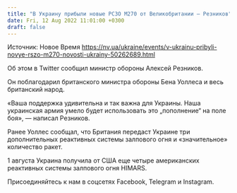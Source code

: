 ```yaml
---
title: "В Украину прибыли новые РСЗО M270 от Великобритании — Резников"
date: Fri, 12 Aug 2022 11:01:00 +0300
draft: false
---
```

Источник: Новое Время https://nv.ua/ukraine/events/v-ukrainu-pribyli-novye-rszo-m270-novosti-ukrainy-50262689.html


Об этом в Twitter сообщил министр обороны Алексей Резников.

Он поблагодарил британского министра обороны Бена Уоллеса и весь британский народ.

«Ваша поддержка удивительна и так важна для Украины. Наша украинская армия умело будет использовать это „пополнение“ на поле боя», — написал Резников.

Ранее Уоллес сообщал, что Британия передаст Украине три дополнительных реактивных системы залпового огня и «значительное» количество ракет.

1 августа Украина получила от США еще четыре американских реактивных системы залпового огня HIMARS. 

Присоединяйтесь к нам в соцсетях Facebook, Telegram и Instagram.
